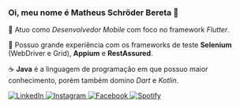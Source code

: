 ### Oi, meu nome é Matheus Schröder Bereta 👋

:bug: Atuo como *Desenvolvedor Mobile* com foco no framework *Flutter*.

:wrench: Possuo grande experiência com os frameworks de teste **Selenium** (WebDriver e Grid), **Appium** e **RestAssured**.

:coffee: **Java** é a linguagem de programação em que possuo maior conhecimento, porém também domino *Dart* e *Kotlin*.

  <a href="https://www.linkedin.com/in/matheus-bereta-69480167/" target="_blank">
    <img src="https://img.icons8.com/color/96/000000/linkedin.png" alt="LinkedIn"/>
  </a>
  <a href="https://www.instagram.com/matheeeusb/" target="_blank">
    <img src="https://img.icons8.com/color/96/000000/instagram-new.png" alt="Instagram"/>
  </a>
  <a href="https://www.facebook.com/matheus.bereta.5" target="_blank">
    <img src="https://img.icons8.com/color/96/000000/facebook.png" alt="Facebook"/>
  </a>
    <a href="https://open.spotify.com/user/matheus_bereta?si=0BjwDA1RQ9eLjO9H67cgBg" target="_blank">
    <img src="https://img.icons8.com/color/96/000000/spotify--v1.png" alt="Spotify"/>
  </a>
